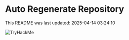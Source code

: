 # Auto Regenerate Repository

This README was last updated: 2025-04-14 03:24:10

 ![TryHackMe](https://tryhackme.com/badge/533634)